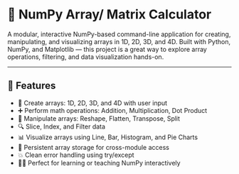 # 🧠 NumPy Array/ Matrix Calculator

A modular, interactive NumPy-based command-line application for creating, manipulating, and visualizing arrays in 1D, 2D, 3D, and 4D. Built with Python, NumPy, and Matplotlib — this project is a great way to explore array operations, filtering, and data visualization hands-on.

---

## 🚀 Features

- 📐 Create arrays: 1D, 2D, 3D, and 4D with user input  
- ➕ Perform math operations: Addition, Multiplication, Dot Product  
- 🔧 Manipulate arrays: Reshape, Flatten, Transpose, Split  
- 🔍 Slice, Index, and Filter data  
- 📊 Visualize arrays using Line, Bar, Histogram, and Pie Charts  
- 🔁 Persistent array storage for cross-module access  
- 💥 Clean error handling using try/except  
- 🧑‍💻 Perfect for learning or teaching NumPy interactively  




